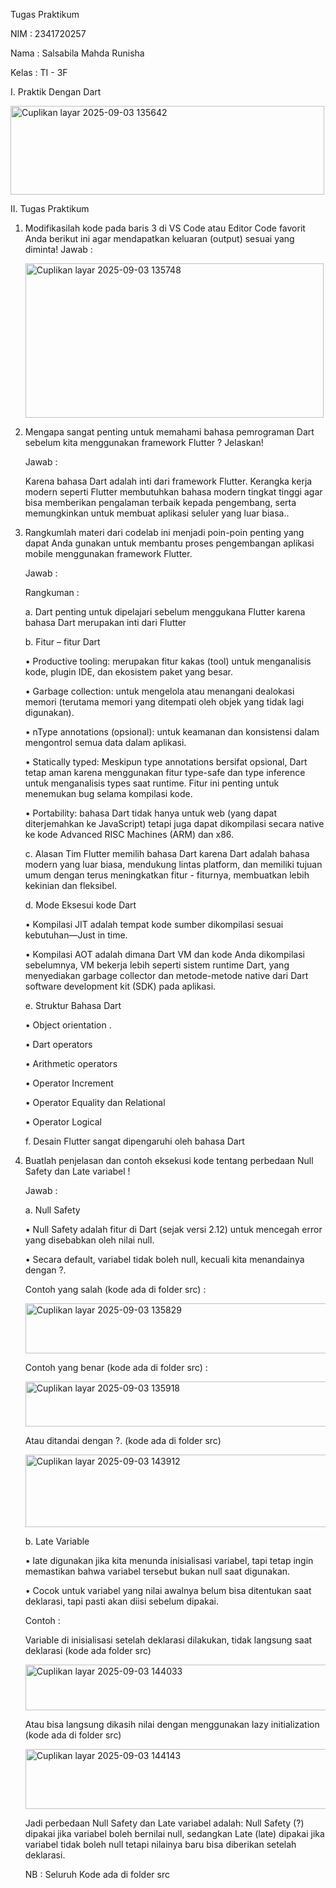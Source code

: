 Tugas Praktikum 

NIM : 2341720257

Nama : Salsabila Mahda Runisha

Kelas : TI - 3F 

I.	Praktik Dengan Dart

<img width="502" height="142" alt="Cuplikan layar 2025-09-03 135642" src="https://github.com/user-attachments/assets/c4deb6e4-dfbf-4f3d-9da8-f93cb5721b4a" />


II.	Tugas Praktikum
1.	Modifikasilah kode pada baris 3 di VS Code atau Editor Code favorit Anda berikut ini agar mendapatkan keluaran (output) sesuai yang diminta!
	Jawab :
	
	<img width="477" height="247" alt="Cuplikan layar 2025-09-03 135748" src="https://github.com/user-attachments/assets/265d1b33-4fe0-44a2-a260-7977cc42c9d2" />

3.	Mengapa sangat penting untuk memahami bahasa pemrograman Dart sebelum kita menggunakan framework Flutter ? Jelaskan!

	Jawab : 
	
	Karena bahasa Dart adalah inti dari framework Flutter. Kerangka kerja modern seperti Flutter membutuhkan bahasa modern tingkat tinggi agar bisa memberikan pengalaman terbaik kepada pengembang, serta memungkinkan untuk membuat aplikasi seluler yang luar biasa.. 

3.	Rangkumlah materi dari codelab ini menjadi poin-poin penting yang dapat Anda gunakan untuk membantu proses pengembangan aplikasi mobile menggunakan framework Flutter.
   
	Jawab :
	
	Rangkuman :
	
	a.	Dart penting untuk dipelajari sebelum menggukana Flutter karena bahasa Dart merupakan inti dari Flutter
	
	b.	Fitur – fitur Dart
	
	•	Productive tooling: merupakan fitur kakas (tool) untuk menganalisis kode, plugin IDE, dan ekosistem paket yang besar.
	
	•	Garbage collection: untuk mengelola atau menangani dealokasi memori (terutama memori yang ditempati oleh objek yang tidak lagi digunakan).
	
	•	nType annotations (opsional): untuk keamanan dan konsistensi dalam mengontrol semua data dalam aplikasi.
	
	•	Statically typed: Meskipun type annotations bersifat opsional, Dart tetap aman karena menggunakan fitur type-safe dan type inference untuk menganalisis types saat runtime. Fitur ini penting untuk menemukan bug selama kompilasi kode.

	•	Portability: bahasa Dart tidak hanya untuk web (yang dapat diterjemahkan ke JavaScript) tetapi juga dapat dikompilasi secara native ke kode Advanced RISC Machines (ARM) dan x86.
	
	c.	Alasan Tim Flutter memilih bahasa Dart karena Dart adalah bahasa modern yang luar biasa, mendukung lintas platform, dan memiliki tujuan umum dengan terus meningkatkan fitur - fiturnya, membuatkan lebih kekinian dan fleksibel.
	
	d.	Mode Eksesui kode Dart
	
	•	Kompilasi JIT adalah tempat kode sumber dikompilasi sesuai kebutuhan—Just in time.
	
	•	Kompilasi AOT adalah dimana Dart VM dan kode Anda dikompilasi sebelumnya, VM bekerja lebih seperti sistem runtime Dart, yang menyediakan garbage collector dan metode-metode native dari Dart software development kit (SDK) pada aplikasi. 
	
	e.	Struktur Bahasa Dart
	
	•	Object orientation . 
	
	•	Dart operators

	•	Arithmetic operators
	
	•	Operator Increment
	
	•	Operator Equality dan Relational
	
	•	Operator Logical
	
	f.	Desain Flutter sangat dipengaruhi oleh bahasa Dart
	

4.	Buatlah penjelasan dan contoh eksekusi kode tentang perbedaan Null Safety dan Late variabel !
   
	Jawab : 
	
	a.	Null Safety
	
	•	Null Safety adalah fitur di Dart (sejak versi 2.12) untuk mencegah error yang disebabkan oleh nilai null.
	
	•	Secara default, variabel tidak boleh null, kecuali kita menandainya dengan ?.
	
	Contoh yang salah (kode ada di folder src) :

	<img width="908" height="80" alt="Cuplikan layar 2025-09-03 135829" src="https://github.com/user-attachments/assets/490d51a2-9bdb-46be-8f06-61e45ce86067" />

	
	Contoh yang benar (kode ada di folder src) :

	<img width="488" height="72" alt="Cuplikan layar 2025-09-03 135918" src="https://github.com/user-attachments/assets/6388046f-114b-453d-a2dd-3d0b9e0e3e28" />

	 
	Atau ditandai dengan ?. (kode ada di folder src)

	<img width="712" height="116" alt="Cuplikan layar 2025-09-03 143912" src="https://github.com/user-attachments/assets/d378767a-661c-47c5-9755-6f0384117a06" />

	
	b.	Late Variable
	
	•	late digunakan jika kita menunda inisialisasi variabel, tapi tetap ingin memastikan bahwa variabel tersebut bukan null saat digunakan.
	
	•	Cocok untuk variabel yang nilai awalnya belum bisa ditentukan saat deklarasi, tapi pasti akan diisi sebelum dipakai.
	
	Contoh :

	Variable di inisialisasi setelah deklarasi dilakukan, tidak langsung saat deklarasi (kode ada folder src)

	<img width="721" height="73" alt="Cuplikan layar 2025-09-03 144033" src="https://github.com/user-attachments/assets/1878306d-0b55-45c8-9666-ac4554457de7" />

	
	Atau bisa langsung dikasih nilai dengan menggunakan lazy initialization (kode ada di folder src)

	<img width="721" height="96" alt="Cuplikan layar 2025-09-03 144143" src="https://github.com/user-attachments/assets/5b2cc4a7-aff7-4f0e-9b0c-4ad732465270" />


	Jadi perbedaan Null Safety dan Late variabel adalah: Null Safety (?) dipakai jika variabel boleh bernilai null, 
	sedangkan Late (late) dipakai jika variabel tidak boleh null tetapi nilainya baru bisa diberikan setelah deklarasi.
	
	NB : Seluruh Kode ada di folder src
			
			
